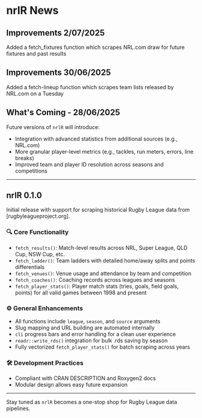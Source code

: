 # nrlR News

## Improvements 2/07/2025

Added a fetch_fixtures function which scrapes NRL.com draw for future fixtures and past results

## Improvements 30/06/2025
Added a fetch-lineup function which scrapes team lists released by NRL.com on a Tuesday 


## What's Coming - 28/06/2025

Future versions of `nrlR` will introduce:
- Integration with advanced statistics from additional sources (e.g., NRL.com)
- More granular player-level metrics (e.g., tackles, run meters, errors, line breaks)
- Improved team and player ID resolution across seasons and competitions

---

## nrlR 0.1.0

Initial release with support for scraping historical Rugby League data from [rugbyleagueproject.org].

### 🔍 Core Functionality
- `fetch_results()`: Match-level results across NRL, Super League, QLD Cup, NSW Cup, etc.
- `fetch_ladder()`: Team ladders with detailed home/away splits and points differentials
- `fetch_venues()`: Venue usage and attendance by team and competition
- `fetch_coaches()`: Coaching records across leagues and seasons
- `fetch_player_stats()`: Player match stats (tries, goals, field goals, points) for all valid games between 1998 and present

### ⚙️ General Enhancements
- All functions include `league`, `season`, and `source` arguments
- Slug mapping and URL building are automated internally
- `cli` progress bars and error handling for a clean user experience
- `readr::write_rds()` integration for bulk .rds saving by season
- Fully vectorized `fetch_player_stats()` for batch scraping across years

### 🛠 Development Practices
- Compliant with CRAN DESCRIPTION and Roxygen2 docs
- Modular design allows easy future expansion

---

Stay tuned as `nrlR` becomes a one-stop shop for Rugby League data pipelines.
